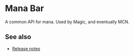 ﻿# Mana Bar
A common API for mana. Used by Magic, and eventually MCN.

## See also
* [Release notes](release-notes.md)
